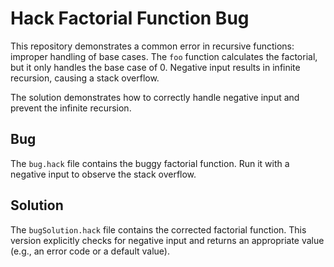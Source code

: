 # Hack Factorial Function Bug

This repository demonstrates a common error in recursive functions: improper handling of base cases.  The `foo` function calculates the factorial, but it only handles the base case of 0.  Negative input results in infinite recursion, causing a stack overflow.

The solution demonstrates how to correctly handle negative input and prevent the infinite recursion.

## Bug

The `bug.hack` file contains the buggy factorial function.  Run it with a negative input to observe the stack overflow.

## Solution

The `bugSolution.hack` file contains the corrected factorial function.  This version explicitly checks for negative input and returns an appropriate value (e.g., an error code or a default value).